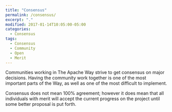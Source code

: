```yaml
---
title: "Consensus"
permalink: /consensus/
excerpt: "."
modified: 2017-01-14T10:05:00-05:00
categories:
  - Consensus
tags:
  - Consensus
  - Community
  - Open
  - Merit
---
```


Communities working in The Apache Way strive to get consensus on major decisions. Having the community work together is one of the most important parts of the Way, as well as one of the most difficult to implement.

Consensus does not mean 100% agreement; however it does mean that all individuals with merit will accept the current progress on the project until some better proposal is put forth.